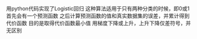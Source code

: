 用python代码实现了Logistic回归
这种算法适用于只有两种分类的时候，即0或1
首先会有一个预测函数
之后计算预测函数的值和真实数据集的误差，并累计得到代价函数
目的是取得代价函数最小值 用梯度下降或上升，上升下降仅差符号，并无区别
